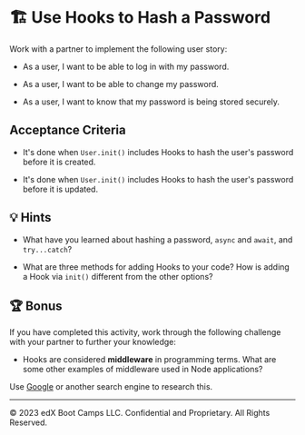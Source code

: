 # 🏗️ Use Hooks to Hash a Password

Work with a partner to implement the following user story:

- As a user, I want to be able to log in with my password.

- As a user, I want to be able to change my password.

- As a user, I want to know that my password is being stored securely.

## Acceptance Criteria

- It's done when `User.init()` includes Hooks to hash the user's password before it is created.

- It's done when `User.init()` includes Hooks to hash the user's password before it is updated.

## 💡 Hints

- What have you learned about hashing a password, `async` and `await`, and `try...catch`?

- What are three methods for adding Hooks to your code? How is adding a Hook via `init()` different from the other options?

## 🏆 Bonus

If you have completed this activity, work through the following challenge with your partner to further your knowledge:

- Hooks are considered **middleware** in programming terms. What are some other examples of middleware used in Node applications?

Use [Google](https://www.google.com) or another search engine to research this.

---

© 2023 edX Boot Camps LLC. Confidential and Proprietary. All Rights Reserved.
